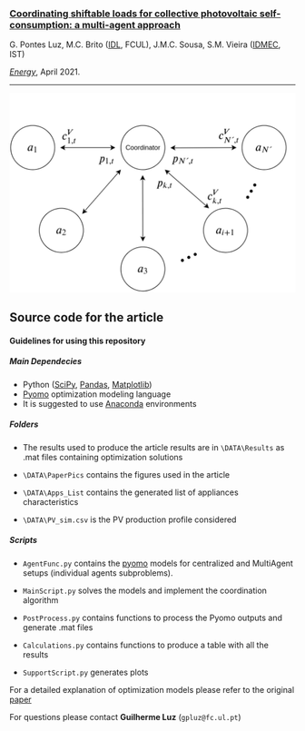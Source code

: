 ### [Coordinating shiftable loads for collective photovoltaic self-consumption: a multi-agent approach](https://doi.org/10.1016/j.energy.2021.120573)


G. Pontes Luz, M.C. Brito ([IDL](http://idl.campus.ciencias.ulisboa.pt/), FCUL), J.M.C. Sousa, S.M. Vieira ([IDMEC](https://www.idmec.tecnico.ulisboa.pt/), IST)

[*Energy*](https://www.journals.elsevier.com/energy), April 2021.

----

![](Data/PaperPics/SystemDiagram.png)


## Source code for the article




#### Guidelines for using this repository

##### Main Dependecies

  * Python ([SciPy](https://www.scipy.org/), [Pandas](https://pandas.pydata.org/), [Matplotlib](https://matplotlib.org/))
  * [Pyomo](http://www.pyomo.org/) optimization modeling language
  * It is suggested to use [Anaconda](https://www.anaconda.com) environments

##### Folders

  * The results used to produce the article results are in `\DATA\Results` as .mat files containing optimization solutions

  * `\DATA\PaperPics` contains the figures used in the article

  * `\DATA\Apps_List` contains the generated list of appliances characteristics

  * `\DATA\PV_sim.csv` is the PV production profile considered

##### Scripts

  * `AgentFunc.py` contains the [pyomo](http://www.pyomo.org/) models for centralized and MultiAgent setups (individual agents subproblems).

  * `MainScript.py` solves the models and implement the coordination algorithm

  * `PostProcess.py` contains functions to process the Pyomo outputs and generate .mat files

  * `Calculations.py` contains functions to produce a table with all the results

  * `SupportScript.py` generates plots

For a detailed explanation of optimization models please refer to the original [paper](https://doi.org/10.1016/j.energy.2021.120573)

For questions please contact **Guilherme Luz** (`gpluz@fc.ul.pt`)
